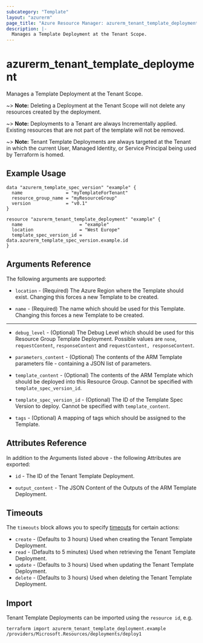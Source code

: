 ```yaml
---
subcategory: "Template"
layout: "azurerm"
page_title: "Azure Resource Manager: azurerm_tenant_template_deployment"
description: |-
  Manages a Template Deployment at the Tenant Scope.
---
```


# azurerm_tenant_template_deployment

Manages a Template Deployment at the Tenant Scope.

~> **Note:** Deleting a Deployment at the Tenant Scope will not delete any resources created by the deployment.

~> **Note:** Deployments to a Tenant are always Incrementally applied. Existing resources that are not part of the template will not be removed.

~> **Note:** Tenant Template Deployments are always targeted at the Tenant in which the current User, Managed Identity, or Service Principal being used by Terraform is homed.

## Example Usage

```hcl
data "azurerm_template_spec_version" "example" {
  name                = "myTemplateForTenant"
  resource_group_name = "myResourceGroup"
  version             = "v0.1"
}

resource "azurerm_tenant_template_deployment" "example" {
  name                     = "example"
  location                 = "West Europe"
  template_spec_version_id = data.azurerm_template_spec_version.example.id
}
```

## Arguments Reference

The following arguments are supported:

* `location` - (Required) The Azure Region where the Template should exist. Changing this forces a new Template to be created.

* `name` - (Required) The name which should be used for this Template. Changing this forces a new Template to be created.

---

* `debug_level` - (Optional) The Debug Level which should be used for this Resource Group Template Deployment. Possible values are `none`, `requestContent`, `responseContent` and `requestContent, responseContent`.

* `parameters_content` - (Optional) The contents of the ARM Template parameters file - containing a JSON list of parameters.

* `template_content` - (Optional) The contents of the ARM Template which should be deployed into this Resource Group. Cannot be specified with `template_spec_version_id`.

* `template_spec_version_id` - (Optional) The ID of the Template Spec Version to deploy. Cannot be specified with `template_content`.

* `tags` - (Optional) A mapping of tags which should be assigned to the Template.

## Attributes Reference

In addition to the Arguments listed above - the following Attributes are exported: 

* `id` - The ID of the Tenant Template Deployment.

* `output_content` - The JSON Content of the Outputs of the ARM Template Deployment.

## Timeouts

The `timeouts` block allows you to specify [timeouts](https://www.terraform.io/docs/configuration/resources.html#timeouts) for certain actions:

* `create` - (Defaults to 3 hours) Used when creating the Tenant Template Deployment.
* `read` - (Defaults to 5 minutes) Used when retrieving the Tenant Template Deployment.
* `update` - (Defaults to 3 hours) Used when updating the Tenant Template Deployment.
* `delete` - (Defaults to 3 hours) Used when deleting the Tenant Template Deployment.

## Import

Tenant Template Deployments can be imported using the `resource id`, e.g.

```shell
terraform import azurerm_tenant_template_deployment.example /providers/Microsoft.Resources/deployments/deploy1
```
